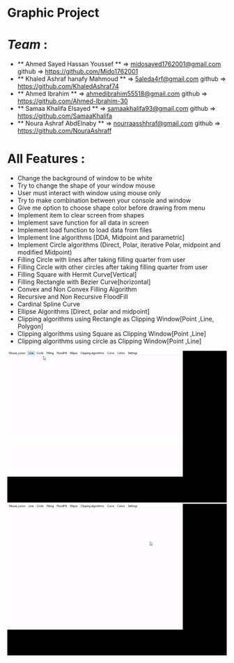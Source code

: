 # Graphic Project
# *Team* :<br>
-  ** Ahmed Sayed Hassan Youssef ** => midosayed1762001@gmail.com   <tr> github => https://github.com/Mido1762001 <br>
-  ** Khaled Ashraf hanafy Mahmoud ** =>  5aleda4rf@gmail.com        github => https://github.com/KhaledAshraf74 <br> 
-  ** Ahmed Ibrahim ** => ahmedibrahim55518@gmail.com    github => https://github.com/Ahmed-Ibrahim-30 <br> 
-  ** Samaa Khalifa Elsayed ** =>  samaakhalifa93@gmail.com      github => https://github.com/SamaaKhalifa <br> 
-  ** Noura Ashraf AbdElnaby ** => nourraasshhraf@gmail.com      github =>  https://github.com/NouraAshraff<br> 

# All Features : 
- Change the background of window to be white
- Try to change the shape of your window mouse
- User must interact with window using mouse only 
- Try to make combination between your console and window 
- Give me option to choose shape color before drawing from menu
- Implement item to clear screen from shapes
- Implement save function for all data in screen 
- Implement load function to load data from files
- Implement line algorithms [DDA, Midpoint and parametric]
- Implement Circle algorithms (Direct, Polar, iterative Polar, midpoint and 
modified Midpoint)
- Filling Circle with lines after taking filling quarter from user
- Filling Circle with other circles after taking filling quarter from user
- Filling Square with Hermit Curve[Vertical]
- Filling Rectangle with Bezier Curve[horizontal]
- Convex and Non Convex Filling Algorithm 
- Recursive and Non Recursive FloodFill
- Cardinal Spline Curve
- Ellipse Algorithms [Direct, polar and midpoint]
- Clipping algorithms using Rectangle as Clipping Window[Point ,Line, Polygon] 
- Clipping algorithms using Square as Clipping Window[Point ,Line]
- Clipping algorithms using circle as Clipping Window[Point ,Line]

![This is an image](https://github.com/Ahmed-Ibrahim-30/Graphics-Project/blob/master/screee1.gif?raw=true)
![This is an image](https://github.com/Ahmed-Ibrahim-30/Graphics-Project/blob/master/screen2.gif?raw=true)

